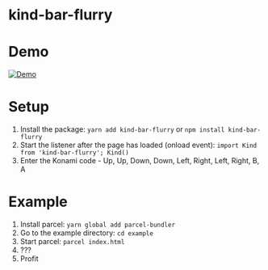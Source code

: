 # kind-bar-flurry

# Demo
[![Demo](https://img.youtube.com/vi/iod9upyTxR8/0.jpg)](https://www.youtube.com/watch?v=iod9upyTxR8)

# Setup
1. Install the package: `yarn add kind-bar-flurry` or `npm install kind-bar-flurry`
2. Start the listener after the page has loaded (onload event): `import Kind from 'kind-bar-flurry'; Kind()`
3. Enter the Konami code - Up, Up, Down, Down, Left, Right, Left, Right, B, A

# Example
1. Install parcel: `yarn global add parcel-bundler`
2. Go to the example directory: `cd example`
2. Start parcel: `parcel index.html`
3. ???
4. Profit